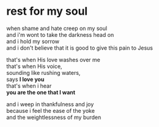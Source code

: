 # rest for my soul

when shame and hate creep on my soul <br /> and i'm wont to take the darkness head on <br /> and i hold my sorrow <br /> and i don't believe that it is good to give this pain to Jesus

that's when His love washes over me <br /> that's when His voice, <br />sounding like rushing waters, <br />says **I love you** <br /> that's when i hear <br /> **you are the one that I want**

and i weep in thankfulness and joy <br /> because i feel the ease of the yoke <br /> and the weightlessness of my burden
